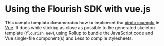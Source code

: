 # Using the Flourish SDK with vue.js

This sample template demonstrates how to implement the [circle example](https://github.com/kiln/example-template-circle) in [Vue](https://vuejs.org/). It does while sticking as close as possible to the generated skeleton template (`flourish new`), using Rollup to bundle the JavaScript code and Vue single-file component(s) and Less to compile stylesheets.